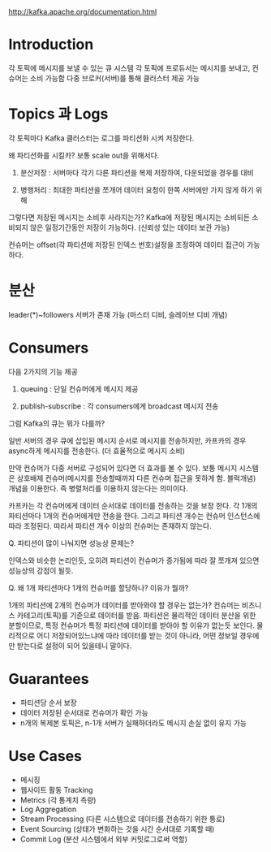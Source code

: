 http://kafka.apache.org/documentation.html
# Introduction

각 토픽에 메시지를 보낼 수 있는 큐 시스템
각 토픽에 프로듀서는 메시지를 보내고, 컨슈머는 소비 가능함
다중 브로커(서버)를 통해 클러스터 제공 가능

# Topics 과 Logs

각 토픽마다 Kafka 클러스터는 로그를 파티션화 시켜 저장한다.

왜 파티션화를 시킬카?
보통 scale out을 위해서다. 

1. 분산저장 : 서버마다 각기 다른 파티션을 복제 저장하여, 다운되었을 경우를 대비

2. 병행처리 : 최대한 파티션을 쪼개어 데이터 요청이 한쪽 서버에만 가지 않게 하기 위해

그렇다면 저장된 메시지는 소비후 사라지는가?
Kafka에 저장된 메시지는 소비되든 소비되지 않은 일정기간동안 저장이 가능하다. (신뢰성 있는 데이터 보관 가능)

컨슈머는 offset(각 파티션에 저장된 인덱스 번호)설정을 조정하여 데이터 접근이 가능하다.

# 분산

leader(*)~followers 서버가 존재 가능 (마스터 디비, 슬레이브 디비 개념)

# Consumers

다음 2가지의 기능 제공

1. queuing : 단일 컨슈머에게 메시지 제공

2. publish-subscribe : 각 consumers에게 broadcast 메시지 전송

그럼 Kafka의 큐는 뭐가 다를까?

일반 서버의 경우 큐에 삽입된 메시지 순서로 메시지를 전송하지만, 카프카의 경우 async하게 메시지를 전송한다. (더 효율적으로 메시지 소비)

만약 컨슈머가 다중 서버로 구성되어 있다면 더 효과를 볼 수 있다.
보통 메시지 시스템은 상호배제 컨슈머(메시지를 전송할때까지 다른 컨슈머 접근을 못하게 함. 블럭개념) 개념을 이용한다. 즉 병렬처리를 이용하지 않는다는 의미이다.

카프카는 각 컨슈머에게 데이터 순서대로 데이터를 전송하는 것을 보장 한다. 각 1개의 파티션마다 1개의 컨슈머에게만 전송을 한다. 그리고 파티션 개수는 컨슈머 인스턴스에 따라 조정된다. 따라서 파티션 개수 이상의 컨슈머는 존재하지 않는다.

Q. 파티션이 많이 나눠지면 성능상 문제는?

인덱스와 비슷한 논리인듯, 오히려 파티션이 컨슈머가 증가됨에 따라 잘 쪼개져 있으면 성능상의 강점이 될듯.

Q. 왜 1개 파티션마다 1개의 컨슈머를 할당하나? 이유가 뭘까?

1개의 파티션에 2개의 컨슈머가 데이터를 받아와야 할 경우는 없는가?
컨슈머는 비즈니스 카테고리(토픽)를 기준으로 데이터를 받음. 파티션은 물리적인 데이터 분산을 위한 분할이므로, 특정 컨슈머가 특정 파티션에 데이터를 받아야 할 이유가 없는듯 보인다. 물리적으로 어디 저장되어있느냐에 따라 데이터를 받는 것이 아니라, 어떤 정보일 경우에만 받는다로 설정이 되어 있을테니 말이다.

# Guarantees

- 파티션당 순서 보장
- 데이터 저장된 순서대로 컨슈머가 확인 가능
- n개의 복제본 토픽은, n-1개 서버가 실패하더라도 메시지 손실 없이 유지 가능

# Use Cases

- 메시징
- 웹사이트 활동 Tracking
- Metrics (각 통계치 측량)
- Log Aggregation
- Stream Processing (다른 시스템으로 데이터를 전송하기 위한 통로)
- Event Sourcing (상태가 변화하는 것을 시간 순서대로 기록할 때)
- Commit Log (분산 시스템에서 외부 커밋로그로써 역할)


